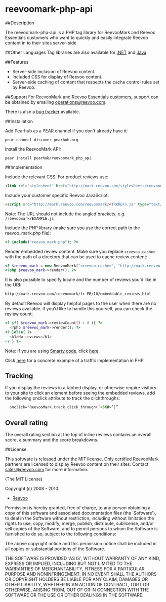 # reevoomark-php-api

##Description

The reevoomark-php-api is a PHP tag library for ReevooMark and Reevoo Essentials customers who want to quickly and easily integrate Reevoo content in to their sites server-side.

##Other Languages
Tag libraries are also available for [.NET](https://github.com/reevoo/reevoomark-dotnet-api) and [Java](https://github.com/reevoo/reevoomark-java-api).

##Features

* Server-side inclusion of Reevoo content.
* Included CSS for display of Reevoo content.
* Server-side caching of content that respects the cache control rules set by Reevoo.

##Support
For ReevooMark and Reevoo Essentials customers, support can be obtained by emailing <operations@reevoo.com>.

There is also a [bug tracker](https://github.com/reevoo/reevoomark-php-api/issues) available.

##Installation

Add Pearhub as a PEAR channel if you don't already have it:

```
pear channel-discover pearhub.org
```

Install the ReevooMark API:

```
pear install pearhub/reevoomark_php_api
```

##Implementation

Include the relevant CSS. For product reviews use:

``` html
<link rel="stylesheet" href="http://mark.reevoo.com/stylesheets/reevoomark/embedded_reviews.css" type="text/css" />
```

Include your customer specific Reevoo JavaScript:

``` html
<script src="http://mark.reevoo.com/reevoomark/<TRKREF>.js" type="text/javascript"></script>
```

Note: The URL should not include the angled brackets, e.g. `/reevoomark/EXAMPLE.js`

Include the PHP library (make sure you use the correct path to the reevoo_mark.php file):

``` php
<? include("reevoo_mark.php"); ?>
```

Render embedded review content. Make sure you replace `<reevoo_cache>` with the path of a directory that can be used to cache review content:

``` php
<? $reevoo_mark = new ReevooMark("<reevoo_cache>", "http://mark.reevoo.com/reevoomark/embeddable_reviews.html", "<TRKREF>", "<SKU>") ?>
<?php $reevoo_mark->render(); ?>
```

It is also possible to specify locale and the number of reviews you'd like in the URI:

```html
http://mark.reevoo.com/reevoomark/fr-FR/10/embeddable_reviews.html
```

By default Reevoo will display helpful pages to the user when there are no reviews available. If you'd like to handle this yourself, you can check the review count:

``` php
<? if( $reevoo_mark->reviewCount() > 0 ){ ?>
  <?php $reevoo_mark->render(); ?>
<? }else{ ?>
  <h1>No reviews</h1>
<? } ?>
```

Note: If you are using [Smarty code](http://www.smarty.net/docs/en/what.is.smarty.tpl), click [here](https://github.com/reevoo/reevoomark-php-api/tree/smarty_php#implementation).

Click [here](https://github.com/reevoo/php-traffic-example) for a concrete example of a traffic implementation in PHP.

## Tracking

If you display the reviews in a tabbed display, or otherwise require visitors to your site to click an element before seeing the embedded reviews, add the following onclick attribute to track the clickthroughs:

``` html
  onclick="ReevooMark.track_click_through(‘<SKU>’)”
```

## Overall rating

The overall rating section at the top of inline reviews contains an overall score, a summary and the score breakdowns.

##License

This software is released under the MIT license.  Only certified ReevooMark partners
are licensed to display Reevoo content on their sites.  Contact <sales@reevoo.com> for
more information.

(The MIT License)

Copyright (c) 2008 - 2010:

* [Reevoo](http://www.reevoo.com)

Permission is hereby granted, free of charge, to any person obtaining
a copy of this software and associated documentation files (the
'Software'), to deal in the Software without restriction, including
without limitation the rights to use, copy, modify, merge, publish,
distribute, sublicense, and/or sell copies of the Software, and to
permit persons to whom the Software is furnished to do so, subject to
the following conditions:

The above copyright notice and this permission notice shall be
included in all copies or substantial portions of the Software.

THE SOFTWARE IS PROVIDED 'AS IS', WITHOUT WARRANTY OF ANY KIND,
EXPRESS OR IMPLIED, INCLUDING BUT NOT LIMITED TO THE WARRANTIES OF
MERCHANTABILITY, FITNESS FOR A PARTICULAR PURPOSE AND NONINFRINGEMENT.
IN NO EVENT SHALL THE AUTHORS OR COPYRIGHT HOLDERS BE LIABLE FOR ANY
CLAIM, DAMAGES OR OTHER LIABILITY, WHETHER IN AN ACTION OF CONTRACT,
TORT OR OTHERWISE, ARISING FROM, OUT OF OR IN CONNECTION WITH THE
SOFTWARE OR THE USE OR OTHER DEALINGS IN THE SOFTWARE.
